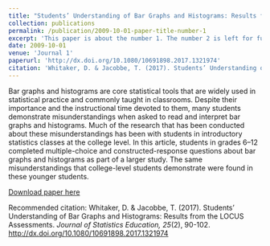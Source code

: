 ```yaml
---
title: "Students’ Understanding of Bar Graphs and Histograms: Results from the LOCUS Assessments"
collection: publications
permalink: /publication/2009-10-01-paper-title-number-1
excerpt: 'This paper is about the number 1. The number 2 is left for future work.'
date: 2009-10-01
venue: 'Journal 1'
paperurl: 'http://dx.doi.org/10.1080/10691898.2017.1321974'
citation: 'Whitaker, D. & Jacobbe, T. (2017). Students’ Understanding of Bar Graphs and Histograms: Results from the LOCUS Assessments. <i>Journal of Statistics Education, 25</i>(2), 90-102.'
---
```

Bar graphs and histograms are core statistical tools that are widely used in statistical practice and commonly taught in classrooms. Despite their importance and the instructional time devoted to them, many students demonstrate misunderstandings when asked to read and interpret bar graphs and histograms. Much of the research that has been conducted about these misunderstandings has been with students in introductory statistics classes at the college level. In this article, students in grades 6–12 completed multiple-choice and constructed-response questions about bar graphs and histograms as part of a larger study. The same misunderstandings that college-level students demonstrate were found in these younger students.

[Download paper here](https://www.tandfonline.com/doi/pdf/10.1080/10691898.2017.1321974)

Recommended citation: Whitaker, D. & Jacobbe, T. (2017). Students’ Understanding of Bar Graphs and Histograms: Results from the LOCUS Assessments. <i>Journal of Statistics Education, 25</i>(2), 90-102. http://dx.doi.org/10.1080/10691898.2017.1321974

